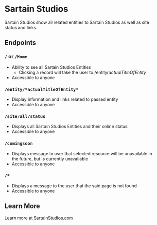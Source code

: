 # Sartain Studios

Sartain Studios show all related entities to Sartain Studios as well as site status and links.

## Endpoints

### `/` or `/Home`
* Ability to see all Sartain Studios Entities
    * Clicking a record will take the user to /entity/*actualTitleOfEntity*
* Accessible to anyone

### `/entity/*actualTitleOfEntity*`
* Display information and links related to passed entity
* Accessible to anyone

### `/site/all/status`
* Displays all Sartain Studios Entities and their online status
* Accessible to anyone

### `/comingsoon`
* Displays message to user that selected resource will be unavailable in the future, but is currently unavailable
* Accessible to anyone

### `/*`
* Displays a message to the user that the said page is not found
* Accessible to anyone

## Learn More

Learn more at [SartainStudios.com](https://sartainstudios.com/)
